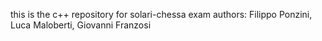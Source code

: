 this is the c++ repository for solari-chessa exam
authors: Filippo Ponzini, Luca Maloberti, Giovanni Franzosi

